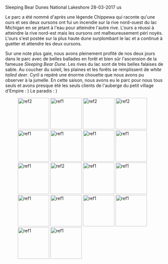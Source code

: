 Sleeping Bear Dunes National Lakeshore
28-03-2017
us

Le parc a été nommé d'après une légende Chippewa qui raconte qu'une ours et ses deux oursons ont fui un incendie sur la rive nord-ouest du lac Michigan en se jetant à l'eau pour atteindre l'autre rive. L'ours a réussi à atteindre la rive nord-est mais les oursons ont malheureusement péri noyés. L'ours s'est postée sur la plus haute dune surplombant le lac et a continué à guetter et attendre les deux oursons.

Sur une note plus gaie, nous avons pleinement profité de nos deux jours dans le parc avec de belles ballades en forêt et bien sûr l'ascension de la fameuse *Sleeping Bear Dune*. Les rives du lac sont de très belles falaises de sable. Au coucher du soleil, les plaines et les forêts se remplissent de *white tailed deer*. Cyril a repéré une énorme chouette que nous avons pu observer à la jumelle. En cette saison, nous avons eu le parc pour nous tous seuls et avons presque été les seuls clients de l'auberge du petit village d'Empire : ) Le paradis : )

<figure>
  <img src='{{ imgThumb "1.jpg"}}' data-image-opened='{{img "1.jpg" }}' class="image" alt="ref2" style="width:100px"/>
  <img src='{{ imgThumb "3.jpg"}}' data-image-opened='{{img "3.jpg" }}' class="image" alt="ref1" style="width:100px"/>
  <img src='{{ imgThumb "4.jpg"}}' data-image-opened='{{img "4.jpg" }}' class="image" alt="ref2" style="width:100px"/>
  <img src='{{ imgThumb "5.jpg"}}' data-image-opened='{{img "5.jpg" }}' class="image" alt="ref2" style="width:100px"/>
  <img src='{{ imgThumb "6.jpg"}}' data-image-opened='{{img "6.jpg" }}' class="image" alt="ref1" style="width:100px"/>
  <img src='{{ imgThumb "7.jpg"}}' data-image-opened='{{img "7.jpg" }}' class="image" alt="ref1" style="width:100px"/>
  <img src='{{ imgThumb "8.jpg"}}' data-image-opened='{{img "8.jpg" }}' class="image" alt="ref1" style="width:100px"/>
  <img src='{{ imgThumb "9.jpg"}}' data-image-opened='{{img "9.jpg" }}' class="image" alt="ref1" style="width:100px"/>
  <img src='{{ imgThumb "10.jpg"}}' data-image-opened='{{img "10.jpg" }}' class="image" alt="ref1" style="width:100px"/>
   <img src='{{ imgThumb "11.jpg"}}' data-image-opened='{{img "11.jpg" }}' class="image" alt="ref2" style="width:100px"/>
  <img src='{{ imgThumb "12.jpg"}}' data-image-opened='{{img "12.jpg" }}' class="image" alt="ref1" style="width:100px"/>
  <img src='{{ imgThumb "13.jpg"}}' data-image-opened='{{img "13.jpg" }}' class="image" alt="ref1" style="width:100px"/>
  <img src='{{ imgThumb "14.jpg"}}' data-image-opened='{{img "14.jpg" }}' class="image" alt="ref1" style="width:100px"/>
  <img src='{{ imgThumb "15.jpg"}}' data-image-opened='{{img "15.jpg" }}' class="image" alt="ref1" style="width:100px"/>
  <img src='{{ imgThumb "16.jpg"}}' data-image-opened='{{img "16.jpg" }}' class="image" alt="ref1" style="width:100px"/>
  <img src='{{ imgThumb "17.jpg"}}' data-image-opened='{{img "17.jpg" }}' class="image" alt="ref1" style="width:100px"/>
  <img src='{{ imgThumb "18.jpg"}}' data-image-opened='{{img "18.jpg" }}' class="image" alt="ref1" style="width:100px"/>
  <img src='{{ imgThumb "19.jpg"}}' data-image-opened='{{img "19.jpg" }}' class="image" alt="ref1" style="width:100px"/>
</figure>

